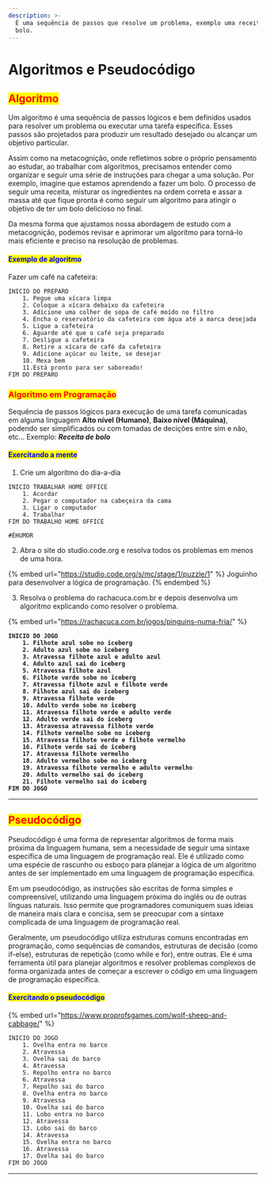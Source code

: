 ```yaml
---
description: >-
  É uma sequência de passos que resolve um problema, exemplo uma receita de
  bolo.
---
```


# Algoritmos e Pseudocódigo

## <mark style="color:red;">**Algoritmo**</mark>

Um algoritmo é uma sequência de passos lógicos e bem definidos usados para resolver um problema ou executar uma tarefa específica. Esses passos são projetados para produzir um resultado desejado ou alcançar um objetivo particular.&#x20;

Assim como na metacognição, onde refletimos sobre o próprio pensamento ao estudar, ao trabalhar com algoritmos, precisamos entender como organizar e seguir uma série de instruções para chegar a uma solução. Por exemplo, imagine que estamos aprendendo a fazer um bolo. O processo de seguir uma receita, misturar os ingredientes na ordem correta e assar a massa até que fique pronta é como seguir um algoritmo para atingir o objetivo de ter um bolo delicioso no final.&#x20;

Da mesma forma que ajustamos nossa abordagem de estudo com a metacognição, podemos revisar e aprimorar um algoritmo para torná-lo mais eficiente e preciso na resolução de problemas.

#### <mark style="color:blue;">Exemplo de algoritmo</mark>

Fazer um café na cafeteira:

```
INICIO DO PREPARO
    1. Pegue uma xícara limpa
    2. Coloque a xícara debaixo da cafeteira
    3. Adicione uma colher de sopa de café moído no filtro
    4. Encha o reservatório da cafeteira com água até a marca desejada
    5. Ligue a cafeteira
    6. Aguarde até que o café seja preparado
    7. Desligue a cafeteira
    8. Retire a xícara de café da cafeteira
    9. Adicione açúcar ou leite, se desejar
    10. Mexa bem
    11.Está pronto para ser saboreado!
FIM DO PREPARO
```

### <mark style="color:red;">**Algoritmo em Programação**</mark>

Sequência de passos lógicos para execução de uma tarefa comunicadas em alguma linguagem **Alto nível (Humano)**, **Baixo nível (Máquina)**, podendo ser simplificados ou com tomadas de decições entre sim e não, etc... Exemplo: _**Receita de bolo**_

#### <mark style="color:blue;">Exercitando a mente</mark>

1. Crie um algoritmo do dia-a-dia

```
INICIO TRABALHAR HOME OFFICE
    1. Acordar
    2. Pegar o computador na cabeçeira da cama
    3. Ligar o computador
    4. Trabalhar
FIM DO TRABALHO HOME OFFICE

#ÉHUMOR
```

2. Abra o site do studio.code.org e resolva todos os problemas em menos de uma hora.

{% embed url="https://studio.code.org/s/mc/stage/1/puzzle/1" %}
Joguinho para desenvolver a lógica de programação.
{% endembed %}

3. Resolva o problema do rachacuca.com.br e depois desenvolva um algoritmo explicando como resolver o problema.

{% embed url="https://rachacuca.com.br/jogos/pinguins-numa-fria/" %}

<pre><code><strong>INICIO DO JOGO
</strong><strong>    1. Filhote azul sobe no iceberg
</strong><strong>    2. Adulto azul sobe no iceberg
</strong><strong>    3. Atravessa filhote azul e adulto azul
</strong><strong>    4. Adulto azul sai do iceberg
</strong><strong>    5. Atravessa filhote azul
</strong><strong>    6. Filhote verde sobe no iceberg
</strong><strong>    7. Atravessa filhote azul e filhote verde
</strong><strong>    8. Filhote azul sai do iceberg
</strong><strong>    9. Atravessa filhote verde
</strong><strong>    10. Adulto verde sobe no iceberg
</strong><strong>    11. Atravessa filhote verde e adulto verde
</strong><strong>    12. Adulto verde sai do iceberg
</strong><strong>    13. Atravessa atravessa filhote verde
</strong><strong>    14. Filhote vermelho sobe no iceberg
</strong><strong>    15. Atravessa filhote verde e filhote vermelho
</strong><strong>    16. Filhote verde sai do iceberg
</strong><strong>    17. Atravessa filhote vermelho
</strong><strong>    18. Adulto vermelho sobe no iceberg
</strong><strong>    19. Atravessa filhote vermelho e adulto vermelho
</strong><strong>    20. Adulto vermelho sai do iceberg
</strong><strong>    21. Filhote vermelho sai do iceberg
</strong><strong>FIM DO JOGO
</strong></code></pre>

***

## <mark style="color:red;">Pseudocódigo</mark>

Pseudocódigo é uma forma de representar algoritmos de forma mais próxima da linguagem humana, sem a necessidade de seguir uma sintaxe específica de uma linguagem de programação real. Ele é utilizado como uma espécie de rascunho ou esboço para planejar a lógica de um algoritmo antes de ser implementado em uma linguagem de programação específica.

Em um pseudocódigo, as instruções são escritas de forma simples e compreensível, utilizando uma linguagem próxima do inglês ou de outras línguas naturais. Isso permite que programadores comuniquem suas ideias de maneira mais clara e concisa, sem se preocupar com a sintaxe complicada de uma linguagem de programação real.

Geralmente, um pseudocódigo utiliza estruturas comuns encontradas em programação, como sequências de comandos, estruturas de decisão (como if-else), estruturas de repetição (como while e for), entre outras. Ele é uma ferramenta útil para planejar algoritmos e resolver problemas complexos de forma organizada antes de começar a escrever o código em uma linguagem de programação específica.

#### <mark style="color:blue;">Exercitando o pseudocódigo</mark>

{% embed url="https://www.proprofsgames.com/wolf-sheep-and-cabbage/" %}

```
INICIO DO JOGO
    1. Ovelha entra no barco
    2. Atravessa
    3. Ovelha sai do barco
    4. Atravessa
    5. Repolho entra no barco
    6. Atravessa
    7. Repolho sai do barco
    8. Ovelha entra no barco
    9. Atravessa
    10. Ovelha sai do barco
    11. Lobo entra no barco
    12. Atravessa
    13. Lobo sai do barco
    14. Atravessa
    15. Ovelha entra no barco
    16. Atravessa
    17. Ovelha sai do barco
FIM DO JOGO
```

***
